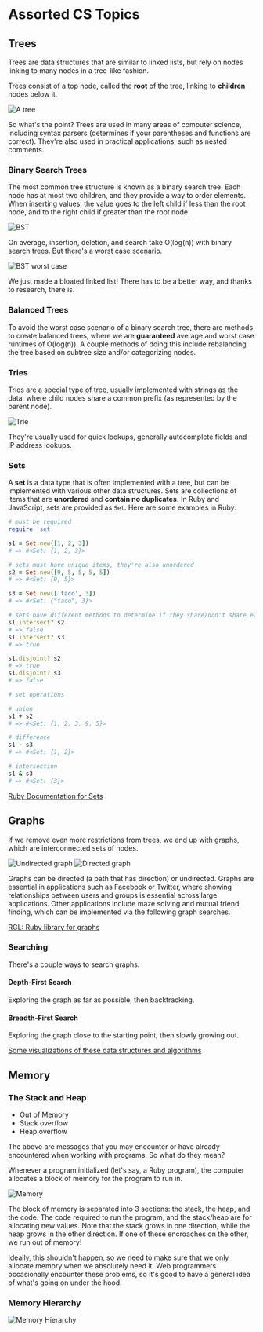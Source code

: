 # Assorted CS Topics

## Trees

Trees are data structures that are similar to linked lists, but rely on nodes linking to many nodes in a tree-like fashion.

Trees consist of a top node, called the **root** of the tree, linking to **children** nodes below it.

![A tree](http://poj.org/images/1330_1.jpg)

So what's the point? Trees are used in many areas of computer science, including syntax parsers (determines if your parentheses and functions are correct). They're also used in practical applications, such as nested comments.

### Binary Search Trees

The most common tree structure is known as a binary search tree. Each node has at most two children, and they provide a way to order elements. When inserting values, the value goes to the left child if less than the root node, and to the right child if greater than the root node.

![BST](http://cramster-image.s3.amazonaws.com/definitions/computerscience-5-img-1.png)

On average, insertion, deletion, and search take O(log(n)) with binary search trees. But there's a worst case scenario.

![BST worst case](http://interactivepython.org/runestone/static/pythonds/_images/skewedTree.png)

We just made a bloated linked list! There has to be a better way, and thanks to research, there is.

### Balanced Trees

To avoid the worst case scenario of a binary search tree, there are methods to create balanced trees, where we are **guaranteed** average and worst case runtimes of O(log(n)). A couple methods of doing this include rebalancing the tree based on subtree size and/or categorizing nodes.

### Tries

Tries are a special type of tree, usually implemented with strings as the data, where child nodes share a common prefix (as represented by the parent node).

![Trie](https://upload.wikimedia.org/wikipedia/commons/thumb/b/be/Trie_example.svg/400px-Trie_example.svg.png)

They're usually used for quick lookups, generally autocomplete fields and IP address lookups.

### Sets

A **set** is a data type that is often implemented with a tree, but can be implemented with various other data structures. Sets are collections of items that are **unordered** and **contain no duplicates.** In Ruby and JavaScript, sets are provided as `Set`. Here are some examples in Ruby:

```rb
# must be required
require 'set'

s1 = Set.new([1, 2, 3])
# => #<Set: {1, 2, 3}>

# sets must have unique items, they're also unordered
s2 = Set.new([9, 5, 5, 5, 5])
# => #<Set: {9, 5}>

s3 = Set.new(['taco', 3])
# => #<Set: {"taco", 3}>

# sets have different methods to determine if they share/don't share elements
s1.intersect? s2
# => false
s1.intersect? s3
# => true

s1.disjoint? s2
# => true
s1.disjoint? s3
# => false

# set operations

# union
s1 + s2
# => #<Set: {1, 2, 3, 9, 5}>

# difference
s1 - s3
# => #<Set: {1, 2}> 

# intersection
s1 & s3
# => #<Set: {3}>
```

[Ruby Documentation for Sets](http://ruby-doc.org/stdlib-2.3.0/libdoc/set/rdoc/Set.html)

## Graphs

If we remove even more restrictions from trees, we end up with graphs, which are interconnected sets of nodes.

![Undirected graph](https://computersciencesource.files.wordpress.com/2010/05/dfs_1.png)
![Directed graph](https://upload.wikimedia.org/wikipedia/commons/thumb/0/03/Directed_acyclic_graph_2.svg/305px-Directed_acyclic_graph_2.svg.png)

Graphs can be directed (a path that has direction) or undirected. Graphs are essential in applications such as Facebook or Twitter, where showing relationships between users and groups is essential across large applications. Other applications include maze solving and mutual friend finding, which can be implemented via the following graph searches.

[RGL: Ruby library for graphs](https://github.com/monora/rgl)

### Searching

There's a couple ways to search graphs.

#### Depth-First Search

Exploring the graph as far as possible, then backtracking.

#### Breadth-First Search

Exploring the graph close to the starting point, then slowly growing out.

[Some visualizations of these data structures and algorithms](http://visualgo.net/)

## Memory

### The Stack and Heap

* Out of Memory
* Stack overflow
* Heap overflow

The above are messages that you may encounter or have already encountered when working with programs. So what do they mean?

Whenever a program initialized (let's say, a Ruby program), the computer allocates a block of memory for the program to run in.

![Memory](http://www.cs.cornell.edu/courses/cs312/2004fa/lectures/memory%20layout.jpg)

The block of memory is separated into 3 sections: the stack, the heap, and the code.
The code required to run the program, and the stack/heap are for allocating new values. Note that the stack grows in one direction, while the heap grows in the other direction.
If one of these encroaches on the other, we run out of memory!

Ideally, this shouldn't happen, so we need to make sure that we only allocate memory when we absolutely need it. Web programmers occasionally encounter these problems, so it's good
to have a general idea of what's going on under the hood.

### Memory Hierarchy

![Memory Hierarchy](http://tjliu.myweb.hinet.net/COA_CH_6.files/image007.jpg)

